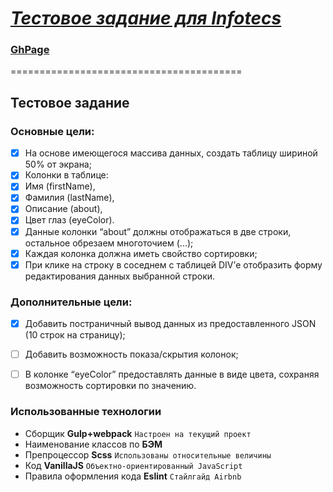 ***[Тестовое задание для Infotecs](https://academy.infotecs.ru/)***
========================================
### [GhPage](https://ogurtsovartem.github.io/Infotecs_Test_Task/)
========================================
## Тестовое задание

### Основные цели: 
- [x] На основе имеющегося массива данных, создать таблицу шириной 50% от экрана;
- [x] Колонки в таблице: 
- [x] Имя (firstName), 
- [x] Фамилия (lastName), 
- [x] Описание (about),
- [x] Цвет глаз (eyeColor).
- [x] Данные колонки “about” должны отображаться в две строки, остальное обрезаем многоточием (...);
- [x] Каждая колонка должна иметь свойство сортировки;
- [x] При клике на строку в соседнем с таблицей DIV’е отобразить форму редактирования данных выбранной строки.

### Дополнительные цели:
- [x] Добавить постраничный вывод данных из предоставленного JSON (10 строк на страницу);
- [ ] Добавить возможность показа/скрытия колонок;
- [ ] В колонке “eyeColor” предоставлять данные в виде цвета, сохраняя возможность сортировки по значению.


### Использованные технологии

* Сборщик **Gulp+webpack**
`Настроен на текущий проект`
* Наименование классов по **БЭМ**
* Препроцессор **Scss**
`Использованы относительные величины`
* Код **VanillaJS**
`Объектно-ориентированный JavaScript`
* Правила оформления кода **Eslint**
`Стайлгайд Airbnb`

